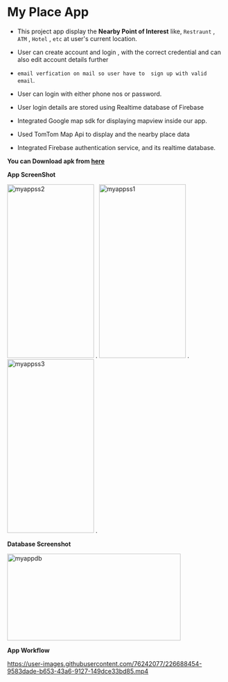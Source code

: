 My Place App
=========================

- This project app display the **Nearby Point of Interest** like, `Restraunt` , `ATM` , `Hotel` , `etc` at
  user's current location.
- User can create account and login , with the correct credential
 and can also edit account details further
- `email verfication on mail so user have to  sign up with valid email`.
- User can login with either phone nos or password.
- User login details are stored using Realtime database of Firebase

- Integrated  Google map sdk for displaying mapview inside our app.
- Used TomTom Map Api to display and the nearby place data 
- Integrated Firebase authentication service, and its realtime database.

 **You can Download apk from [here](https://github.com/Rohit570git-hub/My-Place/tree/main/apk)**

**App ScreenShot**

<img src="https://user-images.githubusercontent.com/76242077/155273344-72b5be2f-8cf5-4fa8-922c-9d36dda01f12.jpeg" alt ="myappss2" width="200" height="400"> .
<img src="https://user-images.githubusercontent.com/76242077/155273692-3ae7e2f4-17e3-4dbd-9120-1640266de498.jpeg" alt ="myappss1" width="200" height="400"> .
<img src="https://user-images.githubusercontent.com/76242077/155269642-cc08e48b-22ca-4fd6-8bc9-35ef9ba309c4.jpeg" alt ="myappss3" width="200" height="400"> .

**Database Screenshot**

<img src="https://user-images.githubusercontent.com/76242077/155273367-25db7ca4-c4ce-4d55-b770-c3cdf499ec94.jpg" alt ="myappdb"  width="400" height="200">

**App Workflow**

https://user-images.githubusercontent.com/76242077/226688454-9583dade-b653-43a6-9127-149dce33bd85.mp4

